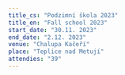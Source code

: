 ```yaml
---
title_cs: "Podzimní škola 2023"
title_en: "Fall school 2023"
start_date: "30.11. 2023"
end_date: "2.12. 2023"
venue: "Chalupa Kačeří"
place: "Teplice nad Metují"
attendies: "39"
---
```

